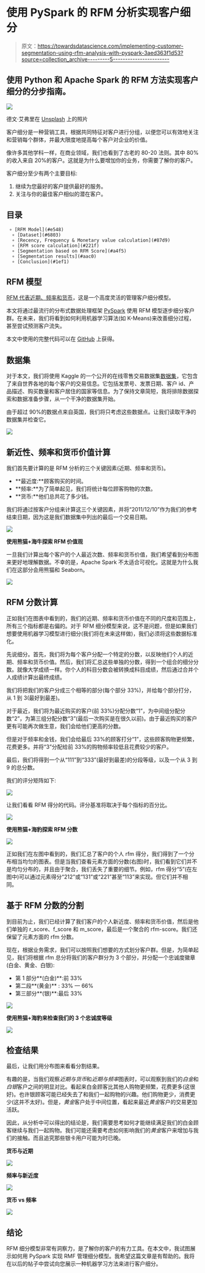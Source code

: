 # 使用 PySpark 的 RFM 分析实现客户细分

> 原文：<https://towardsdatascience.com/implementing-customer-segmentation-using-rfm-analysis-with-pyspark-3aed363f1d53?source=collection_archive---------5----------------------->

## 使用 Python 和 Apache Spark 的 RFM 方法实现客户细分的分步指南。

![](img/48dacf9eda6c5eb60ebabaae40ba3b11.png)

德文·艾弗里在 [Unsplash](https://unsplash.com/?utm_source=unsplash&utm_medium=referral&utm_content=creditCopyText) 上的照片

客户细分是一种营销工具，根据共同特征对客户进行分组，以便您可以有效地关注和营销每个群体，并最大限度地提高每个客户对企业的价值。

像许多其他学科一样，在商业领域，我们也看到了古老的 80-20 法则。其中 80%的收入来自 20%的客户。这就是为什么要增加你的业务，你需要了解你的客户。

客户细分至少有两个主要目标:

1.  继续为您最好的客户提供最好的服务。
2.  关注与你的最佳客户相似的潜在客户。

## **目录**

```
 ∘ [RFM Model](#e548)
  ∘ [Dataset](#6803)
  ∘ [Recency, Frequency & Monetary value calculation](#87d9)
  ∘ [RFM score calculation](#221f)
  ∘ [Segmentation based on RFM Score](#a4f5)
  ∘ [Segmentation results](#aac0)
  ∘ [Conclusion](#1ef1)
```

## RFM 模型

[RFM 代表近期、频率和货币](https://en.wikipedia.org/wiki/RFM_(market_research))，这是一个高度灵活的管理客户细分模型。

本文将通过最流行的分布式数据处理框架 [PySpark](https://spark.apache.org/) 使用 RFM 模型逐步细分客户群。在未来，我们将看到如何利用机器学习算法(如 K-Means)来改善细分过程，甚至尝试预测客户流失。

本文中使用的完整代码可以在 [GitHub](https://github.com/asish012/dataanalytics) 上获得。

## **数据集**

对于本文，我们将使用 Kaggle 的一个公开的在线零售交易数据集[数据集](https://www.kaggle.com/vijayuv/onlineretail)，它包含了来自世界各地的每个客户的交易信息。它包括发票号、发票日期、客户 id、产品描述、购买数量和客户居住的国家等信息。为了保持文章简短，我将排除数据探索和数据准备步骤，从一个干净的数据集开始。

由于超过 90%的数据点来自英国，我们将只考虑这些数据点。让我们读取干净的数据集并检查它。

![](img/84f33ca719396ac68ddeb7e5c8fa25bf.png)

## 新近性、频率和货币价值计算

我们首先要计算的是 RFM 分析的三个关键因素(近期、频率和货币)。

*   **最近度:**顾客购买的时间。
*   **频率:**为了简单起见，我们将统计每位顾客购物的次数。
*   **货币:**他们总共花了多少钱。

我们将通过按客户分组来计算这三个关键因素，并将“2011/12/10”作为我们的参考结束日期，因为这是我们数据集中列出的最后一个交易日期。

![](img/99ac5359fbe1aa8577b057813bceb507.png)

**使用熊猫+海牛探索 RFM 价值观**

一旦我们计算出每个客户的个人最近次数、频率和货币价值，我们希望看到分布图来更好地理解数据。不幸的是，Apache Spark 不太适合可视化。这就是为什么我们在这部分会用熊猫和 Seaborn。

![](img/bd8e64e3618e9712c985864ffb8a7cf3.png)

## RFM 分数计算

正如我们在图表中看到的，我们的近期、频率和货币价值在不同的尺度和范围上，所有三个指标都是右偏的。对于 RFM 细分模型来说，这不是问题，但是如果我们想要使用机器学习模型进行细分(我们将在未来这样做)，我们必须将这些数据标准化。

先说细分。首先，我们将为每个客户分配一个特定的分数，以反映他们个人的近期、频率和货币价值。然后，我们将汇总这些单独的分数，得到一个组合的细分分数。就像大学成绩一样。你个人的科目分数会被转换成科目成绩，然后通过合并个人成绩计算出最终成绩。

我们将把我们的客户分成三个相等的部分(每个部分 33%)，并给每个部分打分，从 1 到 3(最好到最差)。

对于最近，我们将为最近购买的客户(前 33%)分配分数“1”，为中间组分配分数“2”，为第三组分配分数“3”(最后一次购买是在很久以前)。由于最近购买的客户更有可能再次做生意，我们会给他们更高的分数。

但是对于频率和金钱，我们会给最后 33%的顾客打分“1”，这些顾客购物更频繁，花费更多。并将“3”分配给前 33%的购物频率较低且花费较少的客户。

最后，我们将得到一个从“111”到“333”(最好到最差)的分段等级，以及一个从 3 到 9 的总分数。

我们的评分矩阵如下:

![](img/b0e69e883cffca816212c7f7a387c2f6.png)

让我们看看 RFM 得分的代码。评分基准将取决于每个指标的百分比。

![](img/1b65c4afff152b112f96c65363004f42.png)

**使用熊猫+海豹探索 RFM 分数**

![](img/cc6d3cba44ef97429b142f7ef3490200.png)

正如我们在左图中看到的，我们汇总了客户的个人 rfm 得分，我们得到了一个分布相当均匀的图表。但是当我们查看元素方面的分数(右图)时，我们看到它们并不是均匀分布的，并且由于聚合，我们丢失了重要的细节。例如，rfm 得分“5”(在左图中)可以通过元素得分“212”或“131”或“221”甚至“113”来实现。但它们并不相同。

## 基于 RFM 分数的分割

到目前为止，我们已经计算了我们客户的个人新近度、频率和货币价值，然后是他们单独的 r_score、f_score 和 m_score，最后是一个聚合的 rfm-score。我们还保留了元素方面的 rfm 分数。

现在，根据业务需求，我们可以按照我们想要的方式划分客户群。但是，为简单起见，我们将根据 rfm 总分将我们的客户群分为 3 个部分，并分配一个忠诚度徽章(白金、黄金、白银):

*   第 1 部分**(白金)**:前 33%
*   第二段**(黄金)** : 33% — 66%
*   第三部分**(银)**:最后 33%

![](img/37d5cdbbf7c077f84e6cafb63a1395ff.png)

**使用熊猫+海豹来检查我们的 3 个忠诚度等级**

![](img/e0d245cd8e866fdfb2b0cd412292af73.png)

## 检查结果

最后，让我们用分布图来看看分割结果。

有趣的是，当我们观察*近期与货币*和*近期与频率*图表时，可以观察到我们的*白金*和*白银*客户之间的明显对比。看起来白金顾客比其他人购物更频繁，花费更多(这很好)。也许银顾客可能已经失去了和我们一起购物的兴趣。他们购物更少，消费更少(这并不太好)。但是，*黄金*客户处于中间位置，看起来最近*黄金*客户的交易更加活跃。

因此，从分析中可以得出的结论是，我们需要思考如何才能继续满足我们的白金顾客继续与我们一起购物。我们可能还需要考虑如何影响我们的*黄金*客户来增加与我们的接触。而且追究那些银卡用户可能为时已晚。

**货币与近期**

![](img/6e5d1956f6eff6b03c91395782bece7c.png)

**频率与新近度**

![](img/8c540b75787f23262801d84a9986b1df.png)

**货币 vs 频率**

![](img/a65b1d6fdfce80ed8e3b8cde543ad02e.png)

## 结论

RFM 细分模型非常有洞察力，是了解你的客户的有力工具。在本文中，我试图展示如何用 PySpark 实现 RMF 管理细分模型。我希望这篇文章是有帮助的。我将在以后的帖子中尝试向您展示一种机器学习方法来进行客户细分。